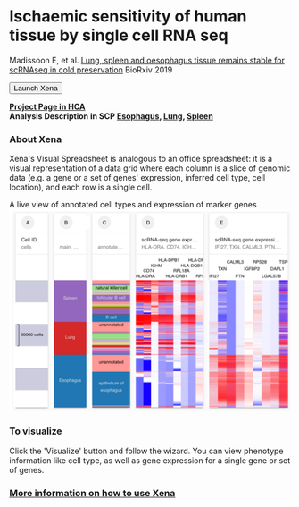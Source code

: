 # Ischaemic sensitivity of human tissue by single cell RNA seq
Madissoon E,  et al. [Lung, spleen and oesophagus tissue remains stable for scRNAseq in cold preservation](https://www.biorxiv.org/content/10.1101/741405v1) BioRxiv 2019

<button class="cohortButton">Launch Xena</button>

**[Project Page in HCA](https://data.humancellatlas.org/explore/projects/c4077b3c-5c98-4d26-a614-246d12c2e5d7)**
<br>
**Analysis Description in SCP 
[Esophagus](https://singlecell.broadinstitute.org/single_cell/study/SCP768/2020-mar-sensitivity-adult-esophagus-10x),
[Lung](https://singlecell.broadinstitute.org/single_cell/study/SCP769/2020-mar-sensitivity-adult-lung-10x),
[Spleen](https://singlecell.broadinstitute.org/single_cell/study/SCP767/2020-mar-sensitivity-adult-spleen-10x)**

### About Xena
Xena's Visual Spreadsheet is analogous to an office spreadsheet: it is a visual representation of a data grid where each column is a slice of genomic data (e.g. a gene or a set of genes' expression, inferred cell type, cell location), and each row is a single cell.

A live view of annotated cell types and expression of marker genes<br>
<a href='/?columns=%5B%7B%22width%22%3A90%2C%22columnLabel%22%3A%22%22%2C%22fieldLabel%22%3A%22main_category%22%2C%22host%22%3A%22https%3A%2F%2Fsinglecellnew.xenahubs.net%22%2C%22name%22%3A%22HCA%2FTissue_stability%2F10x%2Fcategory.tsv%22%2C%22fields%22%3A%22main_category%22%7D%2C%7B%22width%22%3A105%2C%22columnLabel%22%3A%22%22%2C%22fieldLabel%22%3A%22annotated_cell_identity.ontology_label%22%2C%22host%22%3A%22https%3A%2F%2Fsinglecellnew.xenahubs.net%22%2C%22name%22%3A%22HCA%2FTissue_stability%2F10x%2Fmeta.tsv%22%2C%22fields%22%3A%22annotated_cell_identity.ontology_label%22%7D%2C%7B%22width%22%3A187%2C%22columnLabel%22%3A%22scRNA-seq%20gene%20expression%20-%20esophagus%20lung%20spleen%2010x%22%2C%22fieldLabel%22%3A%22HLA-DRA%2C%20CD74%2C%20IGHM%2C%20HLA-DPB1%2C%20HLA-DRB1%2C%20RPL18A%2C%20HLA-DQB1%2C%20HLA-DPA1%2C%20RPS5%22%2C%22host%22%3A%22https%3A%2F%2Fsinglecellnew.xenahubs.net%22%2C%22name%22%3A%22HCA%2FTissue_stability%2F10x%2FexprMatrix.tsv%22%2C%22fields%22%3A%22HLA-DRA%20CD74%20IGHM%20HLA-DPB1%20HLA-DRB1%20RPL18A%20HLA-DQB1%20HLA-DPA1%20RPS5%22%7D%2C%7B%22width%22%3A199%2C%22columnLabel%22%3A%22scRNA-seq%20gene%20expression%20-%20esophagus%20lung%20spleen%2010x%22%2C%22fieldLabel%22%3A%22IFI27%2C%20TXN%2C%20CALML3%2C%20PTN%2C%20IGFBP2%2C%20LGALS7B%2C%20DAPL1%2C%20TSPO%22%2C%22host%22%3A%22https%3A%2F%2Fsinglecellnew.xenahubs.net%22%2C%22name%22%3A%22HCA%2FTissue_stability%2F10x%2FexprMatrix.tsv%22%2C%22fields%22%3A%22IFI27%20TXN%20CALML3%20PTN%20IGFBP2%20LGALS7B%20DAPL1%20TSPO%22%7D%5D&heatmap=%7B%22showWelcome%22%3Afalse%2C%22mode%22%3A%22heatmap%22%7D'><img src="https://github.com/ucscXena/cohortMetaData/raw/master/cohort_HCA%20Tissue%20Stability/HCA%20Tissue%20Stability.png" width="700px"></a>

### To visualize
Click the 'Visualize' button and follow the wizard. You can view phenotype information like cell type, as well as gene expression for a single gene or set of genes.

### [More information on how to use Xena](https://singlecell.xenabrowser.net/datapages/?markdown=https://raw.githubusercontent.com/ucscXena/cohortMetaData/master/hub_singlecellnew.xenahubs.net/example1/info.mdown)

<br>
